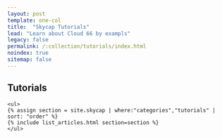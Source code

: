 ```yaml
---
layout: post
template: one-col
title:  "Skycap Tutorials"
lead: "Learn about Cloud 66 by exampls"
legacy: false
permalink: /:collection/tutorials/index.html
noindex: true
sitemap: false
---
```


<div class="Toc Toc--howto">
    <h2>Tutorials</h2>

    <ul>
    {% assign section = site.skycap | where:"categories","tutorials" | sort: "order" %}
    {% include list_articles.html section=section %}
    </ul>

</div><!--/.Toc-->
